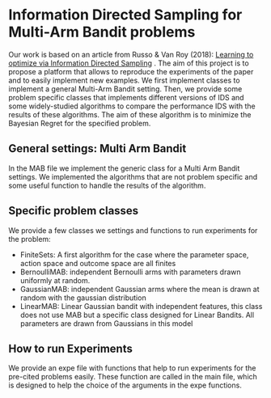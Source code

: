# Information Directed Sampling for Multi-Arm Bandit problems

Our work is based on an article from Russo & Van Roy (2018): [Learning to optimize via Information Directed Sampling](https://github.com/nchopin/particles) .
The aim of this project is to propose a platform that allows to reproduce the experiments of the paper and to easily implement new examples.
We first implement classes to implement a general Multi-Arm Bandit setting. Then, we provide some problem specific classes that implements different versions of IDS and some widely-studied algorithms to compare the performance IDS with the results of these algorithms.
The aim of these algorithm is to minimize the Bayesian Regret for the specified problem.

## General settings: Multi Arm Bandit

In the MAB file we implement the generic class for a Multi Arm Bandit settings. We implemented the algorithms that are not problem specific and some useful function to handle the results of the algorithm.

## Specific problem classes

We provide a few classes we settings and functions to run experiments for the problem:

* FiniteSets: A first algorithm for the case where the parameter space, action space and outcome space are all finites
* BernoulliMAB: independent Bernoulli arms with parameters drawn uniformly at random. 
* GaussianMAB: independent Gaussian arms where the mean is drawn at random with the gaussian distribution
* LinearMAB: Linear Gaussian bandit with independent features, this class does not use MAB but a specific class designed for Linear Bandits. All parameters are drawn from Gaussians in this model

## How to run Experiments

We provide an expe file with functions that help to run experiments for the pre-cited problems easily. These function are called in the main file, which is designed to help the choice of the arguments in the expe functions.
